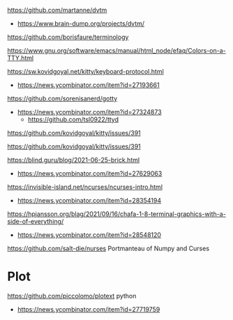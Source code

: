 https://github.com/martanne/dvtm
* https://www.brain-dump.org/projects/dvtm/

https://github.com/borisfaure/terminology

https://www.gnu.org/software/emacs/manual/html_node/efaq/Colors-on-a-TTY.html

https://sw.kovidgoyal.net/kitty/keyboard-protocol.html
* https://news.ycombinator.com/item?id=27193661

https://github.com/sorenisanerd/gotty
* https://news.ycombinator.com/item?id=27324873
  * https://github.com/tsl0922/ttyd


https://github.com/kovidgoyal/kitty/issues/391

https://github.com/kovidgoyal/kitty/issues/391

https://blind.guru/blog/2021-06-25-brick.html
* https://news.ycombinator.com/item?id=27629063

https://invisible-island.net/ncurses/ncurses-intro.html
* https://news.ycombinator.com/item?id=28354194

https://hpjansson.org/blag/2021/09/16/chafa-1-8-terminal-graphics-with-a-side-of-everything/
* https://news.ycombinator.com/item?id=28548120

https://github.com/salt-die/nurses Portmanteau of Numpy and Curses

# Plot
https://github.com/piccolomo/plotext python
* https://news.ycombinator.com/item?id=27719759

